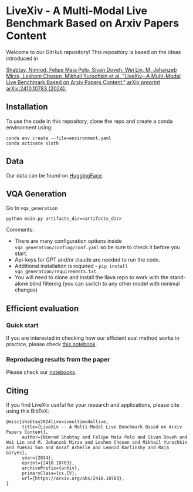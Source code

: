 # LiveXiv - A Multi-Modal Live Benchmark Based on Arxiv Papers Content

Welcome to our GitHub repository! This repository is based on the ideas introduced in

[Shabtay, Nimrod, Felipe Maia Polo, Sivan Doveh, Wei Lin, M. Jehanzeb Mirza, Leshem Chosen, Mikhail Yurochkin et al. "LiveXiv--A Multi-Modal Live Benchmark Based on Arxiv Papers Content." arXiv preprint arXiv:2410.10783 (2024).](https://arxiv.org/abs/2410.10783)

## Installation

To use the code in this repository, clone the repo and create a conda environment using:

```
conda env create --file=environment.yaml
conda activate sloth
```
## Data

Our data can be found on [HuggingFace](https://huggingface.co/datasets/LiveXiv/LiveXiv).

## VQA Generation
Go to `vqa_generation`
```
python main.py artifacts_dir=<artifacts_dir>
```
Comments:
* There are many configuration options inside `vqa_generation/confing/conf.yaml` so be sure to check it before you start.
* Api-keys for GPT and/or claude are needed to run the code.
* Additional installation is required - `pip install vqa_generation/requirements.txt`
* You will need to clone and install the llava repo to work with the stand-alone blind filtering (you can switch to any other model with minimal changes)

## Efficient evaluation

###  Quick start

If you are interested in checking how our efficient eval method works in practice, please check [this notebook](https://github.com/NimrodShabtay/LiveXiv/blob/main/notebooks/efficient_eval_demo.ipynb).


### Reproducing results from the paper

Please check our [notebooks](https://github.com/NimrodShabtay/LiveXiv/tree/main/notebooks).


## Citing

If you find LiveXiv useful for your research and applications, please cite using this BibTeX:
```
@misc{shabtay2024livexivmultimodallive,
      title={LiveXiv -- A Multi-Modal Live Benchmark Based on Arxiv Papers Content}, 
      author={Nimrod Shabtay and Felipe Maia Polo and Sivan Doveh and Wei Lin and M. Jehanzeb Mirza and Leshem Chosen and Mikhail Yurochkin and Yuekai Sun and Assaf Arbelle and Leonid Karlinsky and Raja Giryes},
      year={2024},
      eprint={2410.10783},
      archivePrefix={arXiv},
      primaryClass={cs.CV},
      url={https://arxiv.org/abs/2410.10783}, 
}
```

